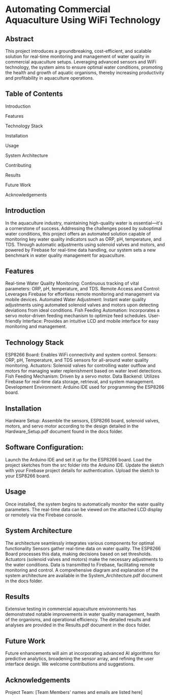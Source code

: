 # Automating Commercial Aquaculture Using WiFi Technology
## Abstract

This project introduces a groundbreaking, cost-efficient, and scalable solution for real-time monitoring and management of water quality in commercial aquaculture setups. Leveraging advanced sensors and WiFi technology, the system aims to ensure optimal water conditions, promoting the health and growth of aquatic organisms, thereby increasing productivity and profitability in aquaculture operations.

## Table of Contents
Introduction

Features

Technology Stack

Installation

Usage

System Architecture

Contributing

Results

Future Work

Acknowledgements


## Introduction

In the aquaculture industry, maintaining high-quality water is essential—it's a cornerstone of success. Addressing the challenges posed by suboptimal water conditions, this project offers an automated solution capable of monitoring key water quality indicators such as ORP, pH, temperature, and TDS. Through automatic adjustments using solenoid valves and motors, and powered by Firebase for real-time data handling, our system sets a new benchmark in water quality management for aquaculture.

## Features

Real-time Water Quality Monitoring: Continuous tracking of vital parameters: ORP, pH, temperature, and TDS.
Remote Access and Control: Leverages Firebase for effortless remote monitoring and management via mobile devices.
Automated Water Adjustment: Instant water quality adjustments using automated solenoid valves and motors upon detecting deviations from ideal conditions.
Fish Feeding Automation: Incorporates a servo motor-driven feeding mechanism to optimize feed schedules.
User-friendly Interface: Provides an intuitive LCD and mobile interface for easy monitoring and management.
## Technology Stack

ESP8266 Board: Enables WiFi connectivity and system control.
Sensors: ORP, pH, Temperature, and TDS sensors for all-around water quality monitoring.
Actuators: Solenoid valves for controlling water outflow and motors
for managing water replenishment based on water level detections.
Fish Feeding Mechanism: Driven by a servo motor.
Data Backend: Utilizes Firebase for real-time data storage, retrieval, and system management.
Development Environment: Arduino IDE used for programming the ESP8266 board.

## Installation

Hardware Setup: Assemble the sensors, ESP8266 board, solenoid valves, motors, and servo motor according to the design detailed in the Hardware_Setup.pdf document found in the docs folder.

## Software Configuration:

Launch the Arduino IDE and set it up for the ESP8266 board.
Load the project sketches from the src folder into the Arduino IDE.
Update the sketch with your Firebase project details for authentication.
Upload the sketch to your ESP8266 board.

## Usage

Once installed, the system begins to automatically monitor the water quality parameters. The real-time data can be viewed on the attached LCD display or remotely via the Firebase console.

## System Architecture

The architecture seamlessly integrates various components for optimal functionality
Sensors gather real-time data on water quality.
The ESP8266 Board processes this data, making decisions based on set thresholds.
Actuators (solenoid valves and motors) make the necessary adjustments to the water conditions.
Data is transmitted to Firebase, facilitating remote monitoring and control.
A comprehensive diagram and explanation of the system architecture are available in the System_Architecture.pdf document in the docs folder.

## Results

Extensive testing in commercial aquaculture environments has demonstrated notable improvements in water quality management, health of the organisms, and operational efficiency. The detailed results and analyses are provided in the Results.pdf document in the docs folder.

## Future Work

Future enhancements will aim at incorporating advanced AI algorithms for predictive analytics, broadening the sensor array, and refining the user interface design. We welcome contributions and suggestions.

## Acknowledgements

Project Team:
[Team Members' names and emails are listed here]
